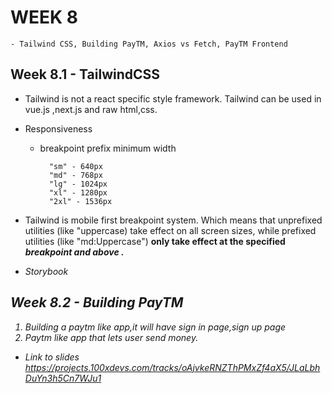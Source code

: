 # WEEK 8

    - Tailwind CSS, Building PayTM, Axios vs Fetch, PayTM Frontend

## Week 8.1 - TailwindCSS

- Tailwind is not a react specific style framework. Tailwind can be used in vue.js ,next.js and raw html,css.

- Responsiveness
    - breakpoint prefix minimum width 

            "sm" - 640px
            "md" - 768px
            "lg" - 1024px
            "xl" - 1280px
            "2xl" - 1536px

- Tailwind is mobile first breakpoint system. Which means that unprefixed utilities (like "uppercase) take effect on all screen sizes, while prefixed utilities (like "md:Uppercase") <b>only take effect at the specified<i> breakpoint and above .<i></b>

- Storybook

## Week 8.2 - Building PayTM

1. Building a paytm like app,it will have sign in page,sign up page
2. Paytm like app that lets user send money.

- Link to slides https://projects.100xdevs.com/tracks/oAjvkeRNZThPMxZf4aX5/JLaLbhDuYn3h5Cn7WJu1